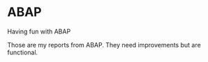 # ABAP
Having fun with ABAP

Those are my reports from ABAP. They need improvements but are functional.
